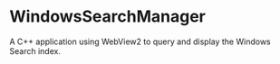 # WindowsSearchManager
A C++ application using WebView2 to query and display the Windows Search index.
